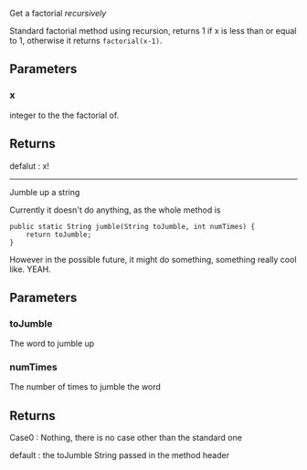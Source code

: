 
Get a factorial *recursively*

Standard factorial method using recursion, returns 1 if x is less than
or equal to 1, otherwise it returns `factorial(x-1)`.

## Parameters

### x 

 integer to the the factorial of.
		

## Returns

defalut : x!
		
-----

Jumble up a string

Currently it doesn't do anything, as the whole method is

	public static String jumble(String toJumble, int numTimes) {
		return toJumble;
	}

However in the possible future, it might do something, something
really cool like. YEAH.

## Parameters

### toJumble

 The word to jumble up

### numTimes

 The number of times to jumble the word
		

## Returns

Case0 	: Nothing, there is no case other than the standard one

default 	: the toJumble String passed in the method header
		